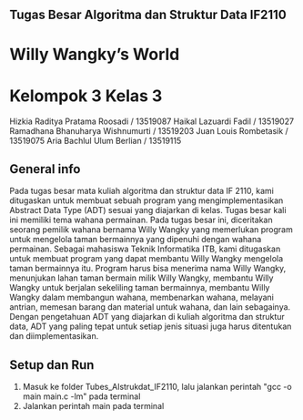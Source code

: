 ##  Tugas Besar Algoritma dan Struktur Data IF2110
#  Willy Wangky’s World  
 
#  Kelompok 3 Kelas 3
Hizkia Raditya Pratama Roosadi / 13519087 
Haikal Lazuardi Fadil / 13519027 
Ramadhana Bhanuharya Wishnumurti / 13519203 
Juan Louis Rombetasik / 13519075 
Aria Bachlul Ulum Berlian / 13519115 

 

## General info
Pada tugas besar mata kuliah algoritma dan struktur data IF 2110, kami ditugaskan untuk membuat sebuah program yang mengimplementasikan Abstract Data Type (ADT) sesuai yang diajarkan di kelas. Tugas besar kali ini memiliki tema wahana permainan. Pada tugas besar ini, diceritakan seorang pemilik wahana bernama Willy Wangky yang memerlukan program untuk mengelola taman bermainnya yang dipenuhi dengan wahana permainan. Sebagai mahasiswa Teknik Informatika ITB, kami ditugaskan untuk membuat program yang dapat membantu Willy Wangky mengelola taman bermainnya itu. Program harus bisa menerima nama Willy Wangky, menunjukan lahan taman bermain milik Willy Wangky, membantu Willy Wangky untuk berjalan sekeliling taman bermainnya, membantu Willy Wangky dalam membangun wahana, membenarkan wahana, melayani antrian, memesan barang dan material untuk wahana, dan lain sebagainya. Dengan pengetahuan ADT yang diajarkan di kuliah algoritma dan struktur data, ADT yang paling tepat untuk setiap jenis situasi juga harus ditentukan dan diimplementasikan.

## Setup dan Run
1. Masuk ke folder Tubes_Alstrukdat_IF2110, lalu jalankan perintah "gcc -o main main.c -lm" pada terminal
2. Jalankan perintah main pada terminal


